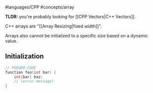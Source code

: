 #languages/CPP #concepts/array 

**TLDR:** you're probably looking for [[CPP Vectors|C++ Vectors]].

C++ arrays are "[[Array Resizing|fixed width]]".

Arrays also cannot be initialized to a specific size based on a dynamic value.
## Initialization

```c++
// PSEUDO-CODE
function foo(int bar) {
	int[bar] baz;
	// (error message)
}
```

